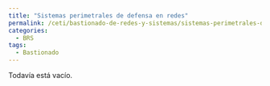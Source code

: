 ```yaml
---
title: "Sistemas perimetrales de defensa en redes"
permalink: /ceti/bastionado-de-redes-y-sistemas/sistemas-perimetrales-de-defensa-en-redes
categories:
  - BRS
tags:
  - Bastionado
---
```


Todavía está vacío.
